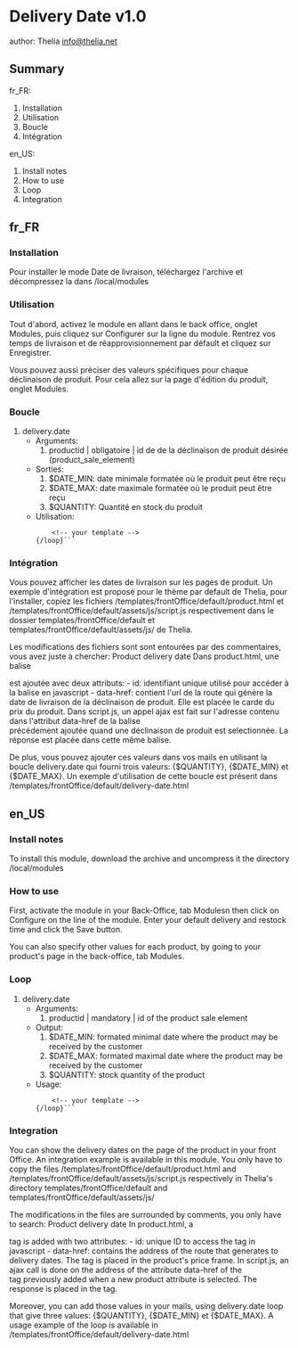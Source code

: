 Delivery Date v1.0
==================
author: Thelia <info@thelia.net>

Summary
-------

fr_FR:
1.  Installation
2.  Utilisation
3.  Boucle
4.  Intégration

en_US:
1.  Install notes
2.  How to use
3.  Loop
4.  Integration

fr_FR
-----

### Installation
Pour installer le mode Date de livraison, téléchargez l'archive et décompressez la dans <dossier de Thelia>/local/modules

### Utilisation
Tout d'abord, activez le module en allant dans le back office, onglet Modules, puis cliquez sur Configurer sur la ligne du module.
Rentrez vos temps de livraison et de réapprovisionnement par défault et cliquez sur Enregistrer.

Vous pouvez aussi préciser des valeurs spécifiques pour chaque déclinaison de produit.
Pour cela allez sur la page d'édition du produit, onglet Modules.

### Boucle

1.  delivery.date
    - Arguments:
        1. productid | obligatoire | id de de la déclinaison de produit désirée (product_sale_element)
    - Sorties:
        1. \$DATE_MIN: date minimale formatée où le produit peut être reçu
        2. \$DATE_MAX: date maximale formatée où le produit peut être reçu
        3. \$QUANTITY: Quantité en stock du produit
    - Utilisation:
        ```{loop type="delivery.date" name="yourloopname"}
            <!-- your template -->
        {/loop}```

### Intégration
Vous pouvez afficher les dates de livraison sur les pages de produit. Un exemple d'intégration est proposé pour le thème par default de Thelia,
pour l'installer, copiez les fichiers <dossier du module>/templates/frontOffice/default/product.html et
<dossier du module>/templates/frontOffice/default/assets/js/script.js respectivement dans le dossier templates/frontOffice/default et
templates/frontOffice/default/assets/js/ de Thelia.

Les modifications des fichiers sont sont entourées par des commentaires, vous avez juste à chercher: Product delivery date
Dans product.html, une balise <div> est ajoutée avec deux attributs:
    - id: identifiant unique utilisé pour accéder à la balise en javascript
    - data-href: contient l'url de la route qui génère la date de livraison de la déclinaison de produit.
Elle est placée le carde du prix du produit.
Dans script.js, un appel ajax est fait sur l'adresse contenu dans l'attribut data-href de la balise <div> précédement ajoutée
quand une déclinaison de produit est selectionnée.
La réponse est placée dans cette même balise.

De plus, vous pouvez ajouter ces valeurs dans vos mails en utilisant la boucle delivery.date qui fourni trois valeurs:
{\$QUANTITY}, {\$DATE_MIN} et {\$DATE_MAX}.
Un exemple d'utilisation de cette boucle est présent dans <dossier du module>/templates/frontOffice/default/delivery-date.html

en_US
-----

### Install notes
To install this module, download the archive and uncompress it the directory <path to Thelia>/local/modules

### How to use
First, activate the module in your Back-Office, tab Modulesn then click on Configure on the line of the module.
Enter your default delivery and restock time and click the Save button.

You can also specify other values for each product, by going to your product's page in the back-office, tab Modules.

### Loop

1.  delivery.date
    - Arguments:
        1. productid | mandatory | id of the product sale element
    - Output:
        1. \$DATE_MIN: formated minimal date where the product may be received by the customer
        2. \$DATE_MAX: formated maximal date where the product may be received by the customer
        3. \$QUANTITY: stock quantity of the product
    - Usage:
        ```{loop type="delivery.date" name="yourloopname"}
            <!-- your template -->
        {/loop}```

### Integration
You can show the delivery dates on the page of the product in your front Office. An integration example is available in this module.
You only have to copy the files <path to the module>/templates/frontOffice/default/product.html and <path to the module>/templates/frontOffice/default/assets/js/script.js
respectively in Thelia's directory templates/frontOffice/default and templates/frontOffice/default/assets/js/

The modifications in the files are surrounded by comments, you only have to search: Product delivery date
In product.html, a <div> tag is added with two attributes:
    - id: unique ID to access the tag in javascript
    - data-href: contains the address of the route that generates to delivery dates.
The tag is placed in the product's price frame.
In script.js, an ajax call is done on the address of the attribute data-href of the <div> tag previously added when a new product attribute is selected.
The response is placed in the tag.

Moreover, you can add those values in your mails, using delivery.date loop that give three values:
{\$QUANTITY}, {\$DATE_MIN} et {\$DATE_MAX}.
A usage example of the loop is available in <path to the module>/templates/frontOffice/default/delivery-date.html